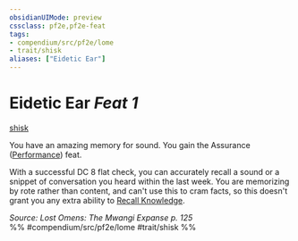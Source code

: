 ```yaml
---
obsidianUIMode: preview
cssclass: pf2e,pf2e-feat
tags:
- compendium/src/pf2e/lome
- trait/shisk
aliases: ["Eidetic Ear"]
---
```

# Eidetic Ear  *Feat 1*  
[shisk](shisk-lome.md "Shisk Ancestry & Heritage Trait")  


You have an amazing memory for sound. You gain the Assurance ([Performance](skills.md#Performance)) feat.

With a successful DC 8 flat check, you can accurately recall a sound or a snippet of conversation you heard within the last week. You are memorizing by rote rather than content, and can't use this to cram facts, so this doesn't grant you any extra ability to [Recall Knowledge](recall-knowledge.md).

*Source: Lost Omens: The Mwangi Expanse p. 125*  
%% #compendium/src/pf2e/lome #trait/shisk %%